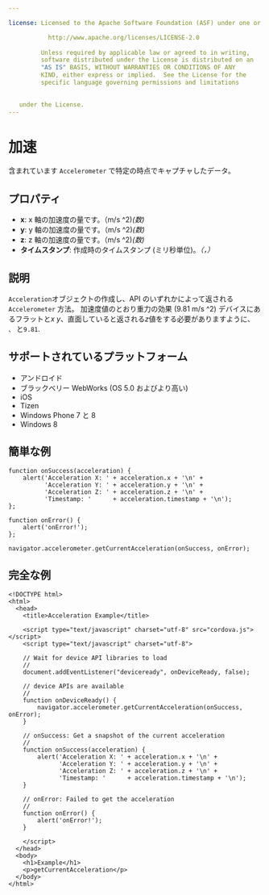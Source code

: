 ```yaml
---

license: Licensed to the Apache Software Foundation (ASF) under one or more contributor license agreements. See the NOTICE file distributed with this work for additional information regarding copyright ownership. The ASF licenses this file to you under the Apache License, Version 2.0 (the "License"); you may not use this file except in compliance with the License. You may obtain a copy of the License at

           http://www.apache.org/licenses/LICENSE-2.0
    
         Unless required by applicable law or agreed to in writing,
         software distributed under the License is distributed on an
         "AS IS" BASIS, WITHOUT WARRANTIES OR CONDITIONS OF ANY
         KIND, either express or implied.  See the License for the
         specific language governing permissions and limitations
    

   under the License.
---
```


# 加速

含まれています `Accelerometer` で特定の時点でキャプチャしたデータ。

## プロパティ

*   **x**: x 軸の加速度の量です。（m/s ^2)*(数)*
*   **y**: y 軸の加速度の量です。（m/s ^2)*(数)*
*   **z**: z 軸の加速度の量です。（m/s ^2)*(数)*
*   **タイムスタンプ**: 作成時のタイムスタンプ (ミリ秒単位)。*（，）*

## 説明

`Acceleration`オブジェクトの作成し、API のいずれかによって返される `Accelerometer` 方法。 加速度値のとおり重力の効果 (9.81 m/s ^2) デバイスにあるフラットと*x* *y*、直面していると返される*z*値をする必要がありますように、 `` 、 `` と`9.81`.

## サポートされているプラットフォーム

*   アンドロイド
*   ブラックベリー WebWorks (OS 5.0 およびより高い)
*   iOS
*   Tizen
*   Windows Phone 7 と 8
*   Windows 8

## 簡単な例

    function onSuccess(acceleration) {
        alert('Acceleration X: ' + acceleration.x + '\n' +
              'Acceleration Y: ' + acceleration.y + '\n' +
              'Acceleration Z: ' + acceleration.z + '\n' +
              'Timestamp: '      + acceleration.timestamp + '\n');
    };
    
    function onError() {
        alert('onError!');
    };
    
    navigator.accelerometer.getCurrentAcceleration(onSuccess, onError);
    

## 完全な例

    <!DOCTYPE html>
    <html>
      <head>
        <title>Acceleration Example</title>
    
        <script type="text/javascript" charset="utf-8" src="cordova.js"></script>
        <script type="text/javascript" charset="utf-8">
    
        // Wait for device API libraries to load
        //
        document.addEventListener("deviceready", onDeviceReady, false);
    
        // device APIs are available
        //
        function onDeviceReady() {
            navigator.accelerometer.getCurrentAcceleration(onSuccess, onError);
        }
    
        // onSuccess: Get a snapshot of the current acceleration
        //
        function onSuccess(acceleration) {
            alert('Acceleration X: ' + acceleration.x + '\n' +
                  'Acceleration Y: ' + acceleration.y + '\n' +
                  'Acceleration Z: ' + acceleration.z + '\n' +
                  'Timestamp: '      + acceleration.timestamp + '\n');
        }
    
        // onError: Failed to get the acceleration
        //
        function onError() {
            alert('onError!');
        }
    
        </script>
      </head>
      <body>
        <h1>Example</h1>
        <p>getCurrentAcceleration</p>
      </body>
    </html>
